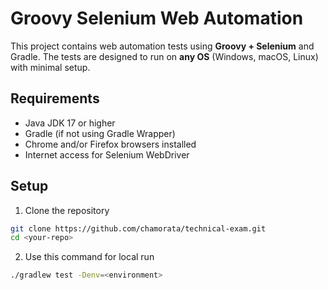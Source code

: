 # Groovy Selenium Web Automation

This project contains web automation tests using **Groovy + Selenium** and Gradle. The tests are designed to run on **any OS** (Windows, macOS, Linux) with minimal setup.

## Requirements

- Java JDK 17 or higher
- Gradle (if not using Gradle Wrapper)
- Chrome and/or Firefox browsers installed
- Internet access for Selenium WebDriver

## Setup

1. Clone the repository
```bash
git clone https://github.com/chamorata/technical-exam.git
cd <your-repo>
```
2. Use this command for local run
```bash 
./gradlew test -Denv=<environment>
```